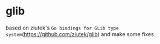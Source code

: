 # glib
based on ziutek's `Go bindings for GLib type system`(https://github.com/ziutek/glib) and make some fixes
